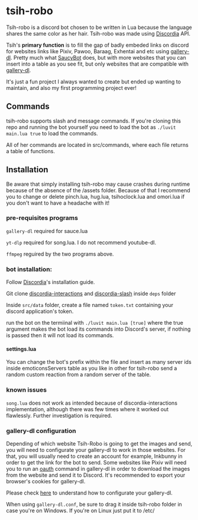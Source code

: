 # tsih-robo

Tsih-robo is a discord bot chosen to be written in Lua because the language shares the same color as her hair. Tsih-robo was made using [Discordia](https://github.com/SinisterRectus/discordia) API.

Tsih's **primary function** is to fill the gap of badly embeded links on discord for websites links like Pixiv, Pawoo, Baraag, Exhentai and etc using [gallery-dl](https://github.com/mikf/gallery-dl). Pretty much what [SaucyBot](https://github.com/Sn0wCrack/saucybot-discord) does, but with more websites that you can insert into a table as you see fit, but only websites that are compatible with [gallery-dl](https://github.com/mikf/gallery-dl).

It's just a fun project I always wanted to create but ended up wanting to maintain, and also my first programming project ever! 

## Commands

tsih-robo supports slash and message commands. If you're cloning this repo and running the bot yourself you need to load the bot as `./luvit main.lua true` to load the commands.

All of her commands are located in src/commands, where each file returns a table of functions.

## Installation

Be aware that simply installing tsih-robo may cause crashes during runtime because of the absence of the /assets folder. Because of that I recommend you to change or delete pinch.lua, hug.lua, tsihoclock.lua and omori.lua if you don't want to have a headache with it!

### pre-requisites programs

`gallery-dl` required for sauce.lua

`yt-dlp` required for song.lua. I do not recommend youtube-dl.

`ffmpeg` reguired by the two programs above.

### bot installation:

Follow [Discordia](https://github.com/SinisterRectus/discordia)'s installation guide.

Git clone [discordia-interactions](https://github.com/Bilal2453/discordia-interactions) and [discordia-slash](https://github.com/GitSparTV/discordia-slash) inside `deps` folder

Inside `src/data` folder, create a file named `token.txt` containing your discord application's token.

run the bot on the termiinal with `./luvit main.lua [true]` where the true argument makes the bot load its commands into Discord's server, if nothing is passed then it will not load its commands.

#### settings.lua

You can change the bot's prefix within the file and insert as many server ids inside emoticonsServers table as you like in other for tsih-robo send a random custom reaction from a random server of the table.

### known issues

`song.lua` does not work as intended because of discordia-interactions implementation, although there was few times where it worked out flawlessly. Further investigation is required.

### gallery-dl configuration

Depending of which website Tsih-Robo is going to get the images and send, you will need to configurate your gallery-dl to work in those websites.
For that, you will usually need to create an account for example, Inkbunny in order to get the link for the bot to send.
Some websites like Pixiv will need you to run an [oauth](https://github.com/mikf/gallery-dl#oauth) command in gallery-dl in order to download the images from the website and send it to Discord.
It's recommended to export your browser's cookies for gallery-dl.

Please check [here](https://github.com/mikf/gallery-dl#configuration) to understand how to configurate your gallery-dl.

When using `gallery-dl.conf`, be sure to drag it inside tsih-robo folder in case you're on Windows. If you're on Linux just put it to /etc/
